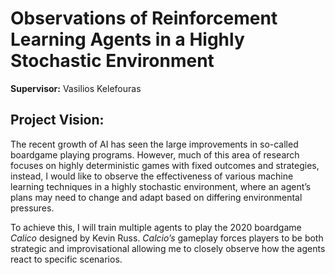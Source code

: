 # Observations of Reinforcement Learning Agents in a Highly Stochastic Environment
**Supervisor:** Vasilios Kelefouras
## Project Vision:

The recent growth of AI has seen the large improvements in so-called boardgame playing programs. However, much of this area of research focuses on highly deterministic games with fixed outcomes and strategies, instead, I would like to observe the effectiveness of various machine learning techniques in a highly stochastic environment, where an agent’s plans may need to change and adapt based on differing environmental pressures. 

To achieve this, I will train multiple agents to play the 2020 boardgame *Calico* designed by Kevin Russ. *Calcio’s* gameplay forces players to be both strategic and improvisational allowing me to closely observe how the agents react to specific scenarios. 




